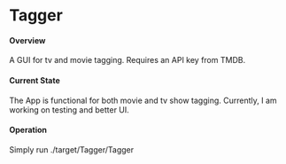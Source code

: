 # Tagger

#### Overview
A GUI for tv and movie tagging. Requires an API key from TMDB.

#### Current State
The App is functional for both movie and tv show tagging. Currently, I am working on testing and better UI. 

#### Operation
Simply run
    ./target/Tagger/Tagger 
